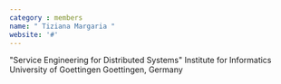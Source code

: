```yaml
---
category : members
name: " Tiziana Margaria " 
website: '#'
---
```

"Service Engineering for Distributed
Systems"
Institute for Informatics
University of Goettingen
Goettingen, Germany

